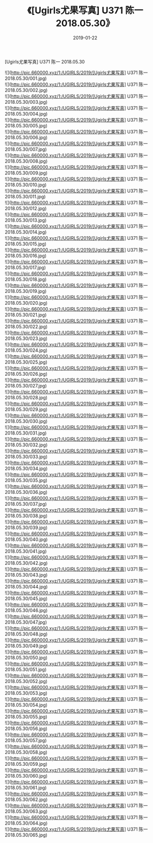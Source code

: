 ﻿---
layout: post
title:  《[Ugirls尤果写真] U371 陈一 2018.05.30》
date:   2019-01-22
img: http://pic.660000.xyz/1:/UGIRLS/2019/[Ugirls尤果写真] U371 陈一 2018.05.30/000.jpg
categories: [美女, 清纯, 唯美]
---

[Ugirls尤果写真] U371 陈一 2018.05.30

 ![](http://pic.660000.xyz/1:/UGIRLS/2019/[Ugirls尤果写真] U371 陈一 2018.05.30/001.jpg) <br>![](http://pic.660000.xyz/1:/UGIRLS/2019/[Ugirls尤果写真] U371 陈一 2018.05.30/002.jpg) <br>![](http://pic.660000.xyz/1:/UGIRLS/2019/[Ugirls尤果写真] U371 陈一 2018.05.30/003.jpg) <br>![](http://pic.660000.xyz/1:/UGIRLS/2019/[Ugirls尤果写真] U371 陈一 2018.05.30/004.jpg) <br>![](http://pic.660000.xyz/1:/UGIRLS/2019/[Ugirls尤果写真] U371 陈一 2018.05.30/005.jpg) <br>![](http://pic.660000.xyz/1:/UGIRLS/2019/[Ugirls尤果写真] U371 陈一 2018.05.30/006.jpg) <br>![](http://pic.660000.xyz/1:/UGIRLS/2019/[Ugirls尤果写真] U371 陈一 2018.05.30/007.jpg) <br>![](http://pic.660000.xyz/1:/UGIRLS/2019/[Ugirls尤果写真] U371 陈一 2018.05.30/008.jpg) <br>![](http://pic.660000.xyz/1:/UGIRLS/2019/[Ugirls尤果写真] U371 陈一 2018.05.30/009.jpg) <br>![](http://pic.660000.xyz/1:/UGIRLS/2019/[Ugirls尤果写真] U371 陈一 2018.05.30/010.jpg) <br>![](http://pic.660000.xyz/1:/UGIRLS/2019/[Ugirls尤果写真] U371 陈一 2018.05.30/011.jpg) <br>![](http://pic.660000.xyz/1:/UGIRLS/2019/[Ugirls尤果写真] U371 陈一 2018.05.30/012.jpg) <br>![](http://pic.660000.xyz/1:/UGIRLS/2019/[Ugirls尤果写真] U371 陈一 2018.05.30/013.jpg) <br>![](http://pic.660000.xyz/1:/UGIRLS/2019/[Ugirls尤果写真] U371 陈一 2018.05.30/014.jpg) <br>![](http://pic.660000.xyz/1:/UGIRLS/2019/[Ugirls尤果写真] U371 陈一 2018.05.30/015.jpg) <br>![](http://pic.660000.xyz/1:/UGIRLS/2019/[Ugirls尤果写真] U371 陈一 2018.05.30/016.jpg) <br>![](http://pic.660000.xyz/1:/UGIRLS/2019/[Ugirls尤果写真] U371 陈一 2018.05.30/017.jpg) <br>![](http://pic.660000.xyz/1:/UGIRLS/2019/[Ugirls尤果写真] U371 陈一 2018.05.30/018.jpg) <br>![](http://pic.660000.xyz/1:/UGIRLS/2019/[Ugirls尤果写真] U371 陈一 2018.05.30/019.jpg) <br>![](http://pic.660000.xyz/1:/UGIRLS/2019/[Ugirls尤果写真] U371 陈一 2018.05.30/020.jpg) <br>![](http://pic.660000.xyz/1:/UGIRLS/2019/[Ugirls尤果写真] U371 陈一 2018.05.30/021.jpg) <br>![](http://pic.660000.xyz/1:/UGIRLS/2019/[Ugirls尤果写真] U371 陈一 2018.05.30/022.jpg) <br>![](http://pic.660000.xyz/1:/UGIRLS/2019/[Ugirls尤果写真] U371 陈一 2018.05.30/023.jpg) <br>![](http://pic.660000.xyz/1:/UGIRLS/2019/[Ugirls尤果写真] U371 陈一 2018.05.30/024.jpg) <br>![](http://pic.660000.xyz/1:/UGIRLS/2019/[Ugirls尤果写真] U371 陈一 2018.05.30/025.jpg) <br>![](http://pic.660000.xyz/1:/UGIRLS/2019/[Ugirls尤果写真] U371 陈一 2018.05.30/026.jpg) <br>![](http://pic.660000.xyz/1:/UGIRLS/2019/[Ugirls尤果写真] U371 陈一 2018.05.30/027.jpg) <br>![](http://pic.660000.xyz/1:/UGIRLS/2019/[Ugirls尤果写真] U371 陈一 2018.05.30/028.jpg) <br>![](http://pic.660000.xyz/1:/UGIRLS/2019/[Ugirls尤果写真] U371 陈一 2018.05.30/029.jpg) <br>![](http://pic.660000.xyz/1:/UGIRLS/2019/[Ugirls尤果写真] U371 陈一 2018.05.30/030.jpg) <br>![](http://pic.660000.xyz/1:/UGIRLS/2019/[Ugirls尤果写真] U371 陈一 2018.05.30/031.jpg) <br>![](http://pic.660000.xyz/1:/UGIRLS/2019/[Ugirls尤果写真] U371 陈一 2018.05.30/032.jpg) <br>![](http://pic.660000.xyz/1:/UGIRLS/2019/[Ugirls尤果写真] U371 陈一 2018.05.30/033.jpg) <br>![](http://pic.660000.xyz/1:/UGIRLS/2019/[Ugirls尤果写真] U371 陈一 2018.05.30/034.jpg) <br>![](http://pic.660000.xyz/1:/UGIRLS/2019/[Ugirls尤果写真] U371 陈一 2018.05.30/035.jpg) <br>![](http://pic.660000.xyz/1:/UGIRLS/2019/[Ugirls尤果写真] U371 陈一 2018.05.30/036.jpg) <br>![](http://pic.660000.xyz/1:/UGIRLS/2019/[Ugirls尤果写真] U371 陈一 2018.05.30/037.jpg) <br>![](http://pic.660000.xyz/1:/UGIRLS/2019/[Ugirls尤果写真] U371 陈一 2018.05.30/038.jpg) <br>![](http://pic.660000.xyz/1:/UGIRLS/2019/[Ugirls尤果写真] U371 陈一 2018.05.30/039.jpg) <br>![](http://pic.660000.xyz/1:/UGIRLS/2019/[Ugirls尤果写真] U371 陈一 2018.05.30/040.jpg) <br>![](http://pic.660000.xyz/1:/UGIRLS/2019/[Ugirls尤果写真] U371 陈一 2018.05.30/041.jpg) <br>![](http://pic.660000.xyz/1:/UGIRLS/2019/[Ugirls尤果写真] U371 陈一 2018.05.30/042.jpg) <br>![](http://pic.660000.xyz/1:/UGIRLS/2019/[Ugirls尤果写真] U371 陈一 2018.05.30/043.jpg) <br>![](http://pic.660000.xyz/1:/UGIRLS/2019/[Ugirls尤果写真] U371 陈一 2018.05.30/044.jpg) <br>![](http://pic.660000.xyz/1:/UGIRLS/2019/[Ugirls尤果写真] U371 陈一 2018.05.30/045.jpg) <br>![](http://pic.660000.xyz/1:/UGIRLS/2019/[Ugirls尤果写真] U371 陈一 2018.05.30/046.jpg) <br>![](http://pic.660000.xyz/1:/UGIRLS/2019/[Ugirls尤果写真] U371 陈一 2018.05.30/047.jpg) <br>![](http://pic.660000.xyz/1:/UGIRLS/2019/[Ugirls尤果写真] U371 陈一 2018.05.30/048.jpg) <br>![](http://pic.660000.xyz/1:/UGIRLS/2019/[Ugirls尤果写真] U371 陈一 2018.05.30/049.jpg) <br>![](http://pic.660000.xyz/1:/UGIRLS/2019/[Ugirls尤果写真] U371 陈一 2018.05.30/050.jpg) <br>![](http://pic.660000.xyz/1:/UGIRLS/2019/[Ugirls尤果写真] U371 陈一 2018.05.30/051.jpg) <br>![](http://pic.660000.xyz/1:/UGIRLS/2019/[Ugirls尤果写真] U371 陈一 2018.05.30/052.jpg) <br>![](http://pic.660000.xyz/1:/UGIRLS/2019/[Ugirls尤果写真] U371 陈一 2018.05.30/053.jpg) <br>![](http://pic.660000.xyz/1:/UGIRLS/2019/[Ugirls尤果写真] U371 陈一 2018.05.30/054.jpg) <br>![](http://pic.660000.xyz/1:/UGIRLS/2019/[Ugirls尤果写真] U371 陈一 2018.05.30/055.jpg) <br>![](http://pic.660000.xyz/1:/UGIRLS/2019/[Ugirls尤果写真] U371 陈一 2018.05.30/056.jpg) <br>![](http://pic.660000.xyz/1:/UGIRLS/2019/[Ugirls尤果写真] U371 陈一 2018.05.30/057.jpg) <br>![](http://pic.660000.xyz/1:/UGIRLS/2019/[Ugirls尤果写真] U371 陈一 2018.05.30/058.jpg) <br>![](http://pic.660000.xyz/1:/UGIRLS/2019/[Ugirls尤果写真] U371 陈一 2018.05.30/059.jpg) <br>![](http://pic.660000.xyz/1:/UGIRLS/2019/[Ugirls尤果写真] U371 陈一 2018.05.30/060.jpg) <br>![](http://pic.660000.xyz/1:/UGIRLS/2019/[Ugirls尤果写真] U371 陈一 2018.05.30/061.jpg) <br>![](http://pic.660000.xyz/1:/UGIRLS/2019/[Ugirls尤果写真] U371 陈一 2018.05.30/062.jpg) <br>![](http://pic.660000.xyz/1:/UGIRLS/2019/[Ugirls尤果写真] U371 陈一 2018.05.30/063.jpg) <br>![](http://pic.660000.xyz/1:/UGIRLS/2019/[Ugirls尤果写真] U371 陈一 2018.05.30/064.jpg) <br>![](http://pic.660000.xyz/1:/UGIRLS/2019/[Ugirls尤果写真] U371 陈一 2018.05.30/065.jpg) <br>